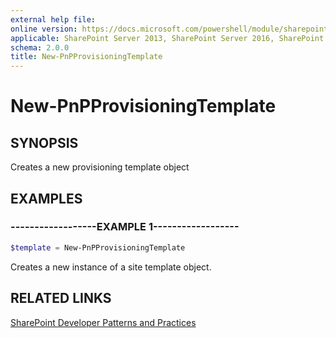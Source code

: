 ```yaml
---
external help file:
online version: https://docs.microsoft.com/powershell/module/sharepoint-pnp/new-pnpprovisioningtemplate
applicable: SharePoint Server 2013, SharePoint Server 2016, SharePoint Server 2019, SharePoint Online
schema: 2.0.0
title: New-PnPProvisioningTemplate
---
```


# New-PnPProvisioningTemplate

## SYNOPSIS
Creates a new provisioning template object

## EXAMPLES

### ------------------EXAMPLE 1------------------
```powershell
$template = New-PnPProvisioningTemplate
```

Creates a new instance of a site template object.

## RELATED LINKS

[SharePoint Developer Patterns and Practices](https://aka.ms/sppnp)